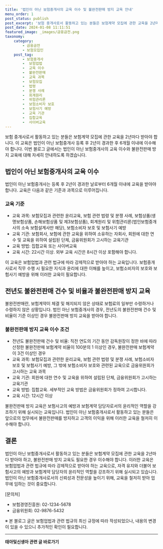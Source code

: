 ```yaml
---
title: '법인이 아닌 보험중개사의 교육 이수 및 불완전판매 방지 교육 안내'
menu_order: 1
post_status: publish
post_excerpt: '보험 중개사로서 활동하고 있는 분들은 보험계약 모집에 관한 교육을 2년마다 받아야 합니다. 이 교육은 법인이 아닌 보험중개사 등록 후 2년이 경과한 후 6개월 이내에 이수해야 합니다. 이번 블로그 글에서는 법인이 아닌 보험중개사의 교육 이수와 불완전판매 방지 교육에 대해 자세히 안내하도록 하겠습니다.'
post_date: 2024-01-08 11:11:51
featured_image: _images/금융금전.png
taxonomy:
    category:
        - 금융금전
        - 보험모집인
    post_tag:
        - 보험중개사
        -  보험업법
        -  교육 이수
        -  불완전판매
        -  교육 과목
        -  보험모집
        -  법령
        -  분쟁 사례
        -  회계원리
        -  위험관리론
        -  보험소비자 보호
        -  보험사기 예방
        -  교육 기관
        -  집합교육
        -  사이버교육
---
```



보험 중개사로서 활동하고 있는 분들은 보험계약 모집에 관한 교육을 2년마다 받아야 합니다. 이 교육은 법인이 아닌 보험중개사 등록 후 2년이 경과한 후 6개월 이내에 이수해야 합니다. 이번 블로그 글에서는 법인이 아닌 보험중개사의 교육 이수와 불완전판매 방지 교육에 대해 자세히 안내하도록 하겠습니다.

## 법인이 아닌 보험중개사의 교육 이수

법인이 아닌 보험중개사는 등록 후 2년이 경과한 날로부터 6개월 이내에 교육을 받아야 합니다. 교육은 다음과 같은 기준과 과목으로 이루어집니다.

### 교육 기준

- 교육 과목: 보험모집과 관련한 윤리교육, 보험 관련 법령 및 분쟁 사례, 보험상품(생명보험상품, 손해보험상품 및 제3보험상품), 회계원리 및 위험관리론(법인보험중개사의 소속 보험설계사만 해당), 보험소비자 보호 및 보험사기 예방
- 교육 기관: 보험회사, 보험에 관한 교육을 위하여 소유하는 자회사, 회원에 대한 연수 및 교육을 위하여 설립된 단체, 금융위원회가 고시하는 교육기관
- 교육 방법: 집합교육 또는 사이버교육
- 교육 시간: 22시간 이상. 외부 교육 시간은 8시간 이상 포함해야 합니다.

이 교육은 보험업법과 관련 법규에 따라 강제적으로 받아야 하는 교육입니다. 보험중개사로서 직무 수행 시 필요한 지식과 윤리에 대한 이해를 높이고, 보험소비자의 보호와 보험사기 예방을 위해 이러한 교육이 필요합니다.

## 전년도 불완전판매 건수 및 비율과 불완전판매 방지 교육

불완전판매란, 보험계약이 체결 및 해지되지 않은 상태로 보험료의 일부만 수령하거나 수령하지 않은 상황입니다. 법인 아닌 보험중개사의 경우, 전년도의 불완전판매 건수 및 비율이 기준 이상인 경우 불완전판매 방지 교육을 받아야 합니다.

### 불완전판매 방지 교육 이수 조건

- 전년도 불완전판매 건수 및 비율: 직전 연도의 기간 동안 감독원장이 정한 바에 따라 산정한 불완전판매 보험계약 비율이 100분의 1 이상인 경우, 불완전판매 보험계약이 3건 이상인 경우
- 교육 과목: 보험모집과 관련한 윤리교육, 보험 관련 법령 및 분쟁 사례, 보험소비자 보호 및 보험사기 예방, 그 밖에 보험소비자 보호와 관련된 교육으로 금융위원회가 고시하는 교육 과목
- 교육 기관: 회원에 대한 연수 및 교육을 위하여 설립된 단체, 금융위원회가 고시하는 교육기관
- 교육 방법: 집합교육. 세부적인 교육 방법은 금융위원회가 정하여 고시합니다.
- 교육 시간: 12시간 이상

불완전판매 방지 교육은 보험사고의 예방과 보험계약 담당자로서의 윤리적인 역할을 강조하기 위해 실시되는 교육입니다. 법인이 아닌 보험중개사로서 활동하고 있는 분들은 앞으로의 업무에서 불완전판매를 방지하고 고객의 이익을 위해 이러한 교육을 철저히 이수해야 합니다.

## 결론

법인이 아닌 보험중개사로서 활동하고 있는 분들은 보험계약 모집에 관한 교육을 2년마다 받아야 하고, 불완전판매 방지 교육도 필요한 경우 이수해야 합니다. 이러한 교육은 보험업법과 관련 법규에 따라 강제적으로 받아야 하는 교육으로, 자격 유지와 더불어 보험사고의 예방과 보험계약 담당자의 윤리적인 역할을 강조하기 위해 실시되고 있습니다. 법인이 아닌 보험중개사로서의 신뢰성과 전문성을 높이기 위해, 교육을 철저히 받아 업무에 임하는 것이 중요합니다.

[문의처]
- 보험경영진흥원: 02-1234-5678
- 금융위원회: 02-9876-5432

※ 본 블로그 글은 보험업법과 관련 법규의 최신 규정에 따라 작성되었으나, 내용의 변경이 있을 수 있으니 추가적인 확인이 필요합니다.


<!-- wp:separator -->
<hr class="wp-block-separator has-alpha-channel-opacity"/>
<!-- /wp:separator -->

<!-- wp:group {"backgroundColor":"base","layout":{"type":"constrained"}} -->
<div class="wp-block-group has-base-background-color has-background"><!-- wp:paragraph {"align":"center","fontSize":"medium"} -->
<p class="has-text-align-center has-large-font-size"><strong>태아및신생아 관련 글 바로가기</strong></p>
<!-- /wp:paragraph -->


<!-- wp:latest-posts
{"categories":[{"id":1496,"count":19,"description":"","link":"https://uknowlaw.com/category/%ed%83%9c%ec%95%84%eb%b0%8f%ec%8b%a0%ec%83%9d%ec%95%84/","name":"태아및신생아","slug":"태아및신생아","taxonomy":"category","parent":0,"meta":[],"_links":{"self":[{"href":"https://uknowlaw.com/wp-json/wp/v2/categories/1496"}],"collection":[{"href":"https://uknowlaw.com/wp-json/wp/v2/categories"}],"about":[{"href":"https://uknowlaw.com/wp-json/wp/v2/taxonomies/category"}],"wp:post_type":[{"href":"https://uknowlaw.com/wp-json/wp/v2/posts?categories=1496"}],"curies":[{"name":"wp","href":"https://api.w.org/{rel}","templated":true}]}}],"postsToShow":100,"excerptLength":28,"postLayout":"grid","columns":2,"featuredImageAlign":"left","featuredImageSizeSlug":"large","fontSize":"small"} /--></div>
<!-- /wp:group -->